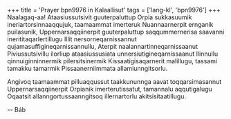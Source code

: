 +++
title = 'Prayer bpn9976 in Kalaallisut'
tags = ['lang-kl', 'bpn9976']
+++
Naalagaq-aa! Ataasiussutsivit guuterpaluttup Orpia sukkasuumik ineriartorsinnaaqqujuk, taamaammat imerteruk Nuannaarnerpit ernganik puilasunik, Uppernarsaqqiinerpit guuterpaluttup saqqummernerisa saavanni inerititaqarlertillugu Illit nersorneqarnissannut qujamasuffigineqarnissannullu, Aterpit naalannartinneqarnissaanut Piviussutsivillu ilorliup ataasiussusiata unnersiutigineqarnissaanut Ilinnullu qinnuiginninnermik pilersitsinermik Kissaatigisaqarnerit malillugu, tassami tamakku tamarmik Pissaanerniimmata allamiunngitsorlu. 

Angivoq taamaammat pilluaqqussut taakkununnga aavat toqqarsimasannut Uppernarsaqqiinerpit Orpianik imerterutissatut, tamannalu aqqutigalugu Oqaatsit allanngortussaanngitsoq illernartorlu akitsisitaatillugu.

-- Báb
